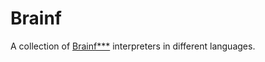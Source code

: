 # Brainf
A collection of [Brainf***](https://en.wikipedia.org/wiki/Brainfuck) interpreters in different languages.
